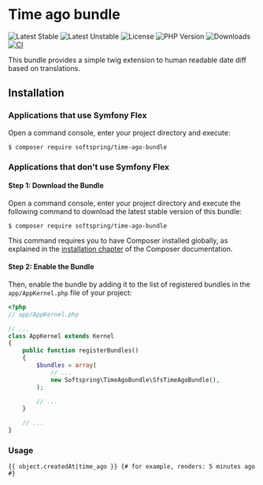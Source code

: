 # Time ago bundle

![Latest Stable](https://img.shields.io/packagist/v/softspring/time-ago-bundle?label=stable&style=flat-square)
![Latest Unstable](https://img.shields.io/packagist/v/softspring/time-ago-bundle?label=unstable&style=flat-square&include_prereleases)
![License](https://img.shields.io/packagist/l/softspring/time-ago-bundle?style=flat-square)
![PHP Version](https://img.shields.io/packagist/dependency-v/softspring/time-ago-bundle/php?style=flat-square)
![Downloads](https://img.shields.io/packagist/dt/softspring/time-ago-bundle?style=flat-square)
[![CI](https://img.shields.io/github/actions/workflow/status/softspring/time-ago-bundle/php.yml?branch=5.4&style=flat-square&label=CI)](https://github.com/softspring/time-ago-bundle/actions/workflows/php.yml)

This bundle provides a simple twig extension to human readable date diff based on translations.

## Installation

### Applications that use Symfony Flex

Open a command console, enter your project directory and execute:

```console
$ composer require softspring/time-ago-bundle
```

### Applications that don't use Symfony Flex

#### Step 1: Download the Bundle

Open a command console, enter your project directory and execute the
following command to download the latest stable version of this bundle:

```console
$ composer require softspring/time-ago-bundle
```

This command requires you to have Composer installed globally, as explained
in the [installation chapter](https://getcomposer.org/doc/00-intro.md)
of the Composer documentation.

#### Step 2: Enable the Bundle

Then, enable the bundle by adding it to the list of registered bundles
in the `app/AppKernel.php` file of your project:

```php
<?php
// app/AppKernel.php

// ...
class AppKernel extends Kernel
{
    public function registerBundles()
    {
        $bundles = array(
            // ...
            new Softspring\TimeAgoBundle\SfsTimeAgoBundle(),
        );

        // ...
    }

    // ...
}
```

### Usage

```twig
{{ object.createdAt|time_ago }} {# for example, renders: 5 minutes ago #}
```

